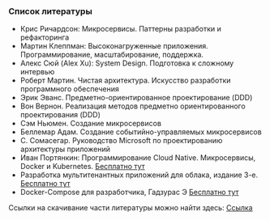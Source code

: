 ### Список литературы

* Крис Ричардсон: Микросервисы. Паттерны разработки и рефакторинга
* Мартин Клеппман: Высоконагруженные приложения. Программирование, масштабирование, поддержка.
* Алекс Сюй (Alex Xu): System Design. Подготовка к сложному интервью
* Роберт Мартин. Чистая архитектура. Искусство разработки программного обеспечения
* Эрик Эванс. Предметно-ориентированное проектирование (DDD)
* Вон Вернон. Реализация методов предметно ориентированного проектирования (DDD)
* Сэм Ньюмен. Создание микросервисов
* Беллемар Адам. Создание событийно-управляемых микросервисов
* C. Cомасегар. Руководство Microsoft по проектированию архитектуры приложений
* Иван Портянкин: Программирование Cloud Native. Микросервисы, Docker и Kubernetes. [Бесплатно тут](https://ipsoftware.ru/books/cloud-k8s/)
* Разработка мультитенантных приложений для облака, издание 3-е. [Бесплатно тут](https://www.microsoft.com/ru-ru/download/details.aspx?id=29263)
* Docker-Compose для разработчика, Гадзурас Э [Бесплатно тут](https://midlcode.com/ru/books/docker-compose-%D0%B4%D0%BB%D1%8F-%D1%80%D0%B0%D0%B7%D1%80%D0%B0%D0%B1%D0%BE%D1%82%D1%87%D0%B8%D0%BA%D0%B0/)


Ссылки на скачивание части литературы можно найти здесь: [Ссылка](https://github.com/Jho00/system-engineering/blob/main/src/reading-list/books.MD)